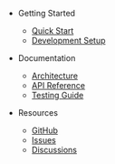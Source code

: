 <!-- _navbar.md -->

* Getting Started
  * [Quick Start](README.md)
  * [Development Setup](development.md)

* Documentation
  * [Architecture](architecture.md)
  * [API Reference](api.md)
  * [Testing Guide](testing.md)

* Resources
  * [GitHub](https://github.com/your-org/wallet-service)
  * [Issues](https://github.com/your-org/wallet-service/issues)
  * [Discussions](https://github.com/your-org/wallet-service/discussions)
